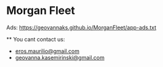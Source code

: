 # Morgan Fleet


Ads: https://geovannaks.github.io/MorganFleet/app-ads.txt

** You cant contact us:

- eros.maurilio@gmail.com
- geovanna.kasemirinski@gmail.com
